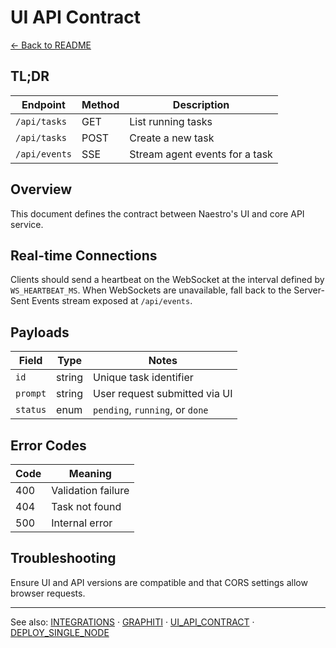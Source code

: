 # UI API Contract

[← Back to README](../README.md)

## TL;DR
| Endpoint | Method | Description |
|----------|--------|-------------|
| `/api/tasks` | GET | List running tasks |
| `/api/tasks` | POST | Create a new task |
| `/api/events` | SSE | Stream agent events for a task |

## Overview
This document defines the contract between Naestro's UI and core API service.

## Real-time Connections
Clients should send a heartbeat on the WebSocket at the interval defined by `WS_HEARTBEAT_MS`. When WebSockets are unavailable, fall back to the Server-Sent Events stream exposed at `/api/events`.

## Payloads
| Field | Type | Notes |
|-------|------|-------|
| `id` | string | Unique task identifier |
| `prompt` | string | User request submitted via UI |
| `status` | enum | `pending`, `running`, or `done` |

## Error Codes
| Code | Meaning |
|------|--------|
| 400 | Validation failure |
| 404 | Task not found |
| 500 | Internal error |

## Troubleshooting
Ensure UI and API versions are compatible and that CORS settings allow browser requests.

---

See also: [INTEGRATIONS](INTEGRATIONS.md) · [GRAPHITI](GRAPHITI.md) · [UI_API_CONTRACT](UI_API_CONTRACT.md) · [DEPLOY_SINGLE_NODE](DEPLOY_SINGLE_NODE.md)
